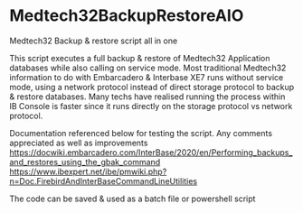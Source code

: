 # Medtech32BackupRestoreAIO
Medtech32 Backup &amp; restore script all in one 

This script executes a full backup & restore of Medtech32 Application databases while also calling on service mode. Most traditional Medtech32 information to do with Embarcadero & Interbase XE7 runs without service mode, using a network protocol instead of direct storage protocol to backup & restore databases. Many techs have realised running the process within IB Console is faster since it runs directly on the storage protocol vs network protocol. 

Documentation referenced below for testing the script. Any comments appreciated as well as improvements
https://docwiki.embarcadero.com/InterBase/2020/en/Performing_backups_and_restores_using_the_gbak_command
https://www.ibexpert.net/ibe/pmwiki.php?n=Doc.FirebirdAndInterBaseCommandLineUtilities

The code can be saved & used as a batch file or powershell script
